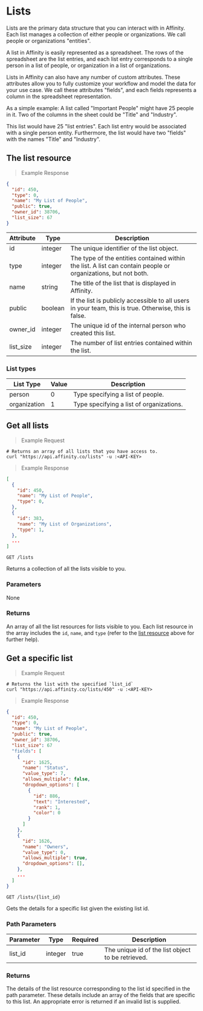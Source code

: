 # Lists

Lists are the primary data structure that you can interact with in Affinity. Each list
manages a collection of either people or organizations. We call people or organizations
"entities".

A list in Affinity is easily represented as a spreadsheet. The rows of the spreadsheet
are the list entries, and each list entry corresponds to a single person in a list of
people, or organization in a list of organizations.

Lists in Affinity can also have any number of custom attributes. These attributes allow
you to fully customize your workflow and model the data for your use case. We call these
attributes "fields", and each fields represents a column in the
spreadsheet representation.

As a simple example:
A list called "Important People" might have 25 people in it. Two of the columns in the
sheet could be "Title" and "Industry".

This list would have 25 "list entries". Each list entry would be associated with a single
person entity. Furthermore, the list would have two "fields" with the names
"Title" and "Industry".

## The list resource

> Example Response

```json
{
  "id": 450,
  "type": 0,
  "name": "My List of People",
  "public": true,
  "owner_id": 38706,
  "list_size": 67
}
```

| Attribute | Type    | Description                                                                                                   |
| --------- | ------- | ------------------------------------------------------------------------------------------------------------- |
| id        | integer | The unique identifier of the list object.                                                                     |
| type      | integer | The type of the entities contained within the list. A list can contain people or organizations, but not both. |
| name      | string  | The title of the list that is displayed in Affinity.                                                          |
| public    | boolean | If the list is publicly accessible to all users in your team, this is true. Otherwise, this is false.         |
| owner_id  | integer | The unique id of the internal person who created this list.                                                   |
| list_size | integer | The number of list entries contained within the list.                                                         |

### List types

| List Type    | Value | Description                              |
| ------------ | ----- | ---------------------------------------- |
| person       | 0     | Type specifying a list of people.        |
| organization | 1     | Type specifying a list of organizations. |

## Get all lists

> Example Request

```shell
# Returns an array of all lists that you have access to.
curl "https://api.affinity.co/lists" -u :<API-KEY>
```

> Example Response

```json
[
  {
    "id": 450,
    "name": "My List of People",
    "type": 0,
  },
  {
    "id": 383,
    "name": "My List of Organizations",
    "type": 1,
  },
  ...
]
```

`GET /lists`

Returns a collection of all the lists visible to you.

### Parameters

None

### Returns

An array of all the list resources for lists visible to you. Each list resource in the
array includes the `id`, `name`, and `type` (refer to the
[list resource](#the-list-resource) above for further help).

## Get a specific list

> Example Request

```shell
# Returns the list with the specified `list_id`
curl "https://api.affinity.co/lists/450" -u :<API-KEY>
```

> Example Response

```json
{
  "id": 450,
  "type": 0,
  "name": "My List of People",
  "public": true,
  "owner_id": 38706,
  "list_size": 67
  "fields": [
    {
      "id": 1625,
      "name": "Status",
      "value_type": 7,
      "allows_multiple": false,
      "dropdown_options": [
        {
          "id": 886,
          "text": "Interested",
          "rank": 1,
          "color": 0
        }
      ]
    },
    {
      "id": 1626,
      "name": "Owners",
      "value_type": 0,
      "allows_multiple": true,
      "dropdown_options": [],
    },
    ...
  ]
}
```

`GET /lists/{list_id}`

Gets the details for a specific list given the existing list id.

### Path Parameters

| Parameter | Type    | Required | Description                                       |
| --------- | ------- | -------- | ------------------------------------------------- |
| list_id   | integer | true     | The unique id of the list object to be retrieved. |

### Returns

The details of the list resource corresponding to the list id specified in the path
parameter. These details include an array of the fields that are specific
to this list. An appropriate error is returned if an invalid list is supplied.
